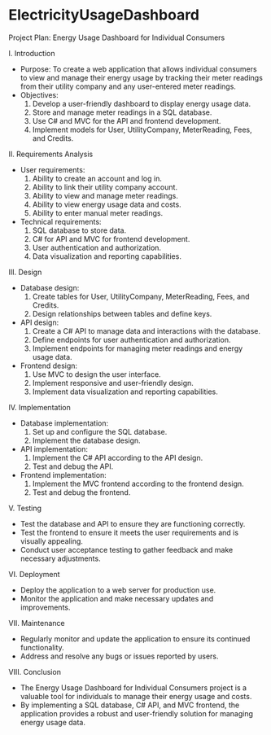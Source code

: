 # ElectricityUsageDashboard

Project Plan: Energy Usage Dashboard for Individual Consumers

I. Introduction

  * Purpose: To create a web application that allows individual consumers to view and manage their energy usage by tracking their meter readings from their utility company and any user-entered meter readings.
  * Objectives:
      1. Develop a user-friendly dashboard to display energy usage data.
      2. Store and manage meter readings in a SQL database.
      3. Use C# and MVC for the API and frontend development.
      4. Implement models for User, UtilityCompany, MeterReading, Fees, and Credits.

II. Requirements Analysis

  * User requirements:
      1. Ability to create an account and log in.
      2. Ability to link their utility company account.
      3. Ability to view and manage meter readings.
      4. Ability to view energy usage data and costs.
      5. Ability to enter manual meter readings.
  * Technical requirements:
      1. SQL database to store data.
      2. C# for API and MVC for frontend development.
      3. User authentication and authorization.
      4. Data visualization and reporting capabilities.
      
III. Design

  * Database design:
      1. Create tables for User, UtilityCompany, MeterReading, Fees, and Credits.
      2. Design relationships between tables and define keys.
  * API design:
      1. Create a C# API to manage data and interactions with the database.
      2. Define endpoints for user authentication and authorization.
      3. Implement endpoints for managing meter readings and energy usage data.
  * Frontend design:
      1. Use MVC to design the user interface.
      2. Implement responsive and user-friendly design.
      3. Implement data visualization and reporting capabilities.

IV. Implementation

  * Database implementation:
      1. Set up and configure the SQL database.
      2. Implement the database design.
  * API implementation:
      1. Implement the C# API according to the API design.
      2. Test and debug the API.
  * Frontend implementation:
      1. Implement the MVC frontend according to the frontend design.
      2. Test and debug the frontend.

V. Testing

  * Test the database and API to ensure they are functioning correctly.
  * Test the frontend to ensure it meets the user requirements and is visually appealing.
  * Conduct user acceptance testing to gather feedback and make necessary adjustments.

VI. Deployment

  * Deploy the application to a web server for production use.
  * Monitor the application and make necessary updates and improvements.
  
VII. Maintenance

  * Regularly monitor and update the application to ensure its continued functionality.
  * Address and resolve any bugs or issues reported by users.
  
VIII. Conclusion

  * The Energy Usage Dashboard for Individual Consumers project is a valuable tool for individuals to manage their energy usage and costs.
  * By implementing a SQL database, C# API, and MVC frontend, the application provides a robust and user-friendly solution for managing energy usage data.

